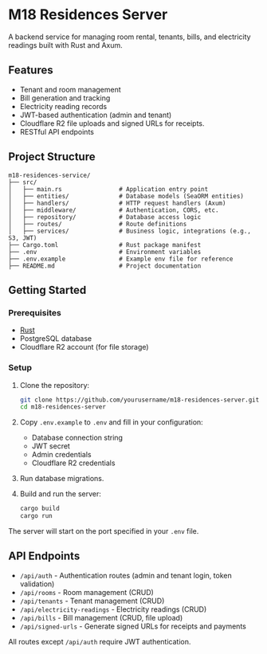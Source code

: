 # M18 Residences Server

A backend service for managing room rental, tenants, bills, and electricity readings built with Rust and Axum.

## Features

- Tenant and room management
- Bill generation and tracking
- Electricity reading records
- JWT-based authentication (admin and tenant)
- Cloudflare R2 file uploads and signed URLs for receipts.
- RESTful API endpoints

## Project Structure
```
m18-residences-service/
├── src/
│   ├── main.rs                # Application entry point
│   ├── entities/              # Database models (SeaORM entities)
│   ├── handlers/              # HTTP request handlers (Axum)
│   ├── middleware/            # Authentication, CORS, etc.
│   ├── repository/            # Database access logic
│   ├── routes/                # Route definitions
│   ├── services/              # Business logic, integrations (e.g., S3, JWT)
├── Cargo.toml                 # Rust package manifest
├── .env                       # Environment variables
├── .env.example               # Example env file for reference
├── README.md                  # Project documentation
```
## Getting Started

### Prerequisites

- [Rust](https://www.rust-lang.org/tools/install)
- PostgreSQL database
- Cloudflare R2 account (for file storage)

### Setup

1. Clone the repository:

   ```sh
   git clone https://github.com/yourusername/m18-residences-server.git
   cd m18-residences-server

2. Copy `.env.example` to `.env` and fill in your configuration:

   - Database connection string
   - JWT secret
   - Admin credentials
   - Cloudflare R2 credentials

3. Run database migrations.

4. Build and run the server:

   ```sh
   cargo build
   cargo run
   ```

The server will start on the port specified in your `.env` file.

## API Endpoints

- `/api/auth` - Authentication routes (admin and tenant login, token validation)
- `/api/rooms` - Room management (CRUD)
- `/api/tenants` - Tenant management (CRUD)
- `/api/electricity-readings` - Electricity readings (CRUD)
- `/api/bills` - Bill management (CRUD, file upload)
- `/api/signed-urls` - Generate signed URLs for receipts and payments

All routes except `/api/auth` require JWT authentication.
